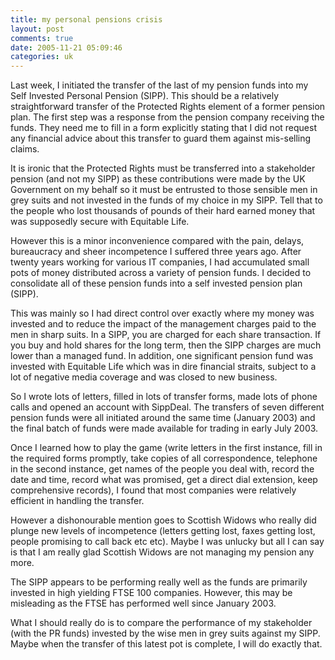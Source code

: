 ```yaml
---
title: my personal pensions crisis
layout: post
comments: true
date: 2005-11-21 05:09:46
categories: uk
---
```

Last week, I initiated the transfer of the last of my pension funds
into my Self Invested Personal Pension (SIPP). This should be a
relatively straightforward transfer of the Protected Rights element of
a former pension plan. The first step was a response from the pension
company receiving the funds. They need me to fill in a form explicitly
stating that I did not request any financial advice about this
transfer to guard them against mis-selling claims.

It is ironic that the Protected Rights must be transferred into a
stakeholder pension (and not my SIPP) as these contributions were made
by the UK Government on my behalf so it must be entrusted to those
sensible men in grey suits and not invested in the funds of my choice
in my SIPP. Tell that to the people who lost thousands of pounds of
their hard earned money that was supposedly secure with Equitable
Life.

However this is a minor inconvenience compared with the pain, delays,
bureaucracy and sheer incompetence I suffered three years ago. After
twenty years working for various IT companies, I had accumulated small
pots of money distributed across a variety of pension funds. I decided
to consolidate all of these pension funds into a self invested pension
plan (SIPP).

This was mainly so I had direct control over exactly where my money
was invested and to reduce the impact of the management charges paid
to the men in sharp suits. In a SIPP, you are charged for each share
transaction. If you buy and hold shares for the long term, then the
SIPP charges are much lower than a managed fund. In addition, one
significant pension fund was invested with Equitable Life which was in
dire financial straits, subject to a lot of negative media coverage
and was closed to new business.

So I wrote lots of letters, filled in lots of transfer forms, made
lots of phone calls and opened an account with SippDeal. The transfers
of seven different pension funds were all initiated around the same
time (January 2003) and the final batch of funds were made available
for trading in early July 2003.

Once I learned how to play the game (write letters in the first
instance, fill in the required forms promptly, take copies of all
correspondence, telephone in the second instance, get names of the
people you deal with, record the date and time, record what was
promised, get a direct dial extension, keep comprehensive records), I
found that most companies were relatively efficient in handling the
transfer.

However a dishonourable mention goes to Scottish Widows who really did
plunge new levels of incompetence (letters getting lost, faxes getting
lost, people promising to call back etc etc). Maybe I was unlucky but
all I can say is that I am really glad Scottish Widows are not
managing my pension any more.

The SIPP appears to be performing really well as the funds are
primarily invested in high yielding FTSE 100 companies. However, this
may be misleading as the FTSE has performed well since January 2003.

What I should really do is to compare the performance of my
stakeholder (with the PR funds) invested by the wise men in grey suits
against my SIPP. Maybe when the transfer of this latest pot is
complete, I will do exactly that.
